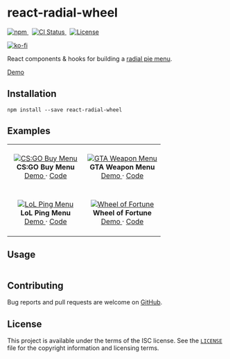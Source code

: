 # react-radial-wheel

<p>
    <a href="https://www.npmjs.com/package/react-radial-wheel" target="_blank" rel="noreferrer">
      <img alt="npm" src="https://img.shields.io/npm/v/react-radial-wheel.svg" />
    </a>&nbsp;
    <a href="https://github.com/michaelbull/react-radial-wheel/actions?query=workflow%3Aci" target="_blank" rel="noreferrer">
      <img alt="CI Status" src="https://github.com/michaelbull/kotlin-result/workflows/ci/badge.svg" />
    </a>&nbsp;
    <a href="https://github.com/michaelbull/react-radial-wheel/blob/master/LICENSE" target="_blank" rel="noreferrer">
      <img alt="License" src="https://img.shields.io/github/license/michaelbull/react-radial-wheel.svg" />
    </a>
</p>
<p>
  <a href="https://ko-fi.com/R5R0CFMN6" target="_blank" rel="noreferrer">
    <img alt="ko-fi" src="https://ko-fi.com/img/githubbutton_sm.svg" />
  </a>
</p>

React components & hooks for building a [radial pie menu][wikipedia-pie-menu].

[Demo][storybook]

## Installation

```shell
npm install --save react-radial-wheel
```

## Examples

<table>
  <tbody>
    <tr>
      <td align="center" width="50%">
        &nbsp;
        <br />
        <a href="https://michaelbull.github.io/react-radial-wheel/?path=/story/examples--cs-go-buy-menu-story" target="_blank">
          <img src="https://github.com/michaelbull/react-radial-wheel/assets/3253134/85928f64-30f3-41d5-939d-a7523e88540a" alt="CS:GO Buy Menu" />
        </a>
        <br />
        <strong>CS:GO Buy Menu</strong>
        <br />
        <a href="https://michaelbull.github.io/react-radial-wheel/?path=/story/examples--cs-go-buy-menu-story" target="_blank">
          Demo
        </a>
        &middot;
        <a href="https://github.com/michaelbull/react-radial-wheel/blob/master/stories/Examples/CsGoBuyMenu.stories.tsx" target="_blank">
          Code
        </a>
        <br />
        &nbsp;
      </td>
      <td align="center" width="50%">
        &nbsp;
        <br />
        <a href="https://michaelbull.github.io/react-radial-wheel/?path=/story/examples--gta-weapon-menu-story" target="_blank">
          <img src="https://github.com/michaelbull/react-radial-wheel/assets/3253134/3d45ef7c-2a75-4b66-891f-4bdb345844b6" alt="GTA Weapon Menu" />
        </a>
        <br />
        <strong>GTA Weapon Menu</strong>
        <br />
        <a href="https://michaelbull.github.io/react-radial-wheel/?path=/story/examples--gta-weapon-menu-story" target="_blank">
          Demo
        </a>
        &middot;
        <a href="https://github.com/michaelbull/react-radial-wheel/blob/master/stories/Examples/GtaWeaponMenu.stories.tsx" target="_blank">
          Code
        </a>
        <br />
        &nbsp;
      </td>
    </tr>
    <tr>
      <td align="center" width="50%">
        &nbsp;
        <br />
        <a href="https://michaelbull.github.io/react-radial-wheel/?path=/story/examples--lo-l-ping-menu-story" target="_blank">
          <img src="https://github.com/michaelbull/react-radial-wheel/assets/3253134/8099e467-db4d-421f-8440-68e8d9d5d919" alt="LoL Ping Menu" />
        </a>
        <br />
        <strong>LoL Ping Menu</strong>
        <br />
        <a href="https://michaelbull.github.io/react-radial-wheel/?path=/story/examples--lo-l-ping-menu-story" target="_blank">
          Demo
        </a>
        &middot;
        <a href="https://github.com/michaelbull/react-radial-wheel/blob/master/stories/Examples/LoLPingMenu.stories.tsx" target="_blank">
          Code
        </a>
        <br />
        &nbsp;
      </td>
      <td align="center" width="50%">
        &nbsp;
        <br />
        <a href="https://michaelbull.github.io/react-radial-wheel/?path=/story/examples--wheel-of-fortune-story" target="_blank">
          <img src="https://github.com/michaelbull/react-radial-wheel/assets/3253134/7a41021f-3666-4c2d-997c-61d7db65e909" alt="Wheel of Fortune" />
        </a>
        <br />
        <strong>Wheel of Fortune</strong>
        <br />
        <a href="https://michaelbull.github.io/react-radial-wheel/?path=/story/examples--wheel-of-fortune-story" target="_blank">
          Demo
        </a>
        &middot;
        <a href="https://github.com/michaelbull/react-radial-wheel/blob/master/stories/Examples/WheelOfFortune.stories.tsx" target="_blank">
          Code
        </a>
        <br />
        &nbsp;
      </td>
    </tr>
  </tbody>
</table>

## Usage

```tsx

```

## Contributing

Bug reports and pull requests are welcome on [GitHub][github].

## License

This project is available under the terms of the ISC license. See the
[`LICENSE`](LICENSE) file for the copyright information and licensing terms.

[npm]: https://www.npmjs.com/package/react-radial-wheel
[github]: https://github.com/michaelbull/react-radial-wheel

[storybook]: https://michaelbull.github.io/react-radial-wheel/?path=/story/examples

[wikipedia-pie-menu]: https://en.wikipedia.org/wiki/Pie_menu
